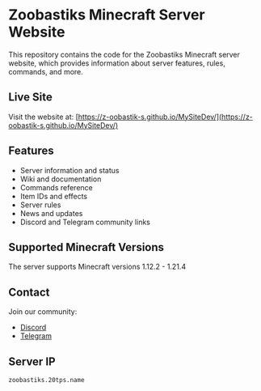 # Zoobastiks Minecraft Server Website

This repository contains the code for the Zoobastiks Minecraft server website, which provides information about server features, rules, commands, and more.

## Live Site

Visit the website at: [https://z-oobastik-s.github.io/MySiteDev/](https://z-oobastik-s.github.io/MySiteDev/)

## Features

- Server information and status
- Wiki and documentation
- Commands reference
- Item IDs and effects
- Server rules
- News and updates
- Discord and Telegram community links

## Supported Minecraft Versions

The server supports Minecraft versions 1.12.2 - 1.21.4

## Contact

Join our community:
- [Discord](https://discord.gg/vEaCqQ7kXN)
- [Telegram](https://t.me/ReZoobastik)

## Server IP

`zoobastiks.20tps.name` 